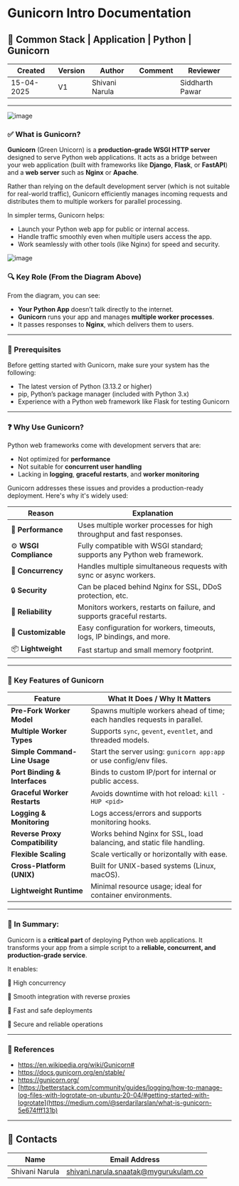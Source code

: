 # Gunicorn Intro Documentation

## 🐍 Common Stack | Application | Python | Gunicorn

| Created | Version | Author | Comment | Reviewer |
| --- | --- | --- | --- | --- |
| 15-04-2025 | V1 | Shivani Narula |  | Siddharth Pawar |

---

![image](https://github.com/user-attachments/assets/890340a1-ed5e-4add-bdbb-3c49bd099890)
                                
### ✅ What is Gunicorn?

**Gunicorn** (Green Unicorn) is a **production-grade WSGI HTTP server** designed to serve Python web applications. It acts as a bridge between your web application (built with frameworks like **Django**, **Flask**, or **FastAPI**) and a **web server** such as **Nginx** or **Apache**.

Rather than relying on the default development server (which is not suitable for real-world traffic), Gunicorn efficiently manages incoming requests and distributes them to multiple workers for parallel processing.

In simpler terms, Gunicorn helps:
- Launch your Python web app for public or internal access.
- Handle traffic smoothly even when multiple users access the app.
- Work seamlessly with other tools (like Nginx) for speed and security.

![image](https://github.com/user-attachments/assets/77554584-461e-440a-8fc3-2c678baacd9b)


### 🔍 Key Role (From the Diagram Above)

From the diagram, you can see:
- **Your Python App** doesn’t talk directly to the internet.
- **Gunicorn** runs your app and manages **multiple worker processes**.
- It passes responses to **Nginx**, which delivers them to users.

---

### 🔧 Prerequisites
Before getting started with Gunicorn, make sure your system has the following:

- The latest version of Python (3.13.2 or higher)
- pip, Python’s package manager (included with Python 3.x)
- Experience with a Python web framework like Flask for testing Gunicorn

---

### ❓ Why Use Gunicorn?

Python web frameworks come with development servers that are:
- Not optimized for **performance**
- Not suitable for **concurrent user handling**
- Lacking in **logging**, **graceful restarts**, and **worker monitoring**

Gunicorn addresses these issues and provides a production-ready deployment. Here's why it's widely used:

| Reason               | Explanation                                                                                      |
|----------------------|--------------------------------------------------------------------------------------------------|
| 🚀 **Performance**     | Uses multiple worker processes for high throughput and fast responses.                |
| ⚙️ **WSGI Compliance** | Fully compatible with WSGI standard; supports any Python web framework.              |
| 🔁 **Concurrency**     | Handles multiple simultaneous requests with sync or async workers.                  |
| 🔒 **Security**         | Can be placed behind Nginx for SSL, DDoS protection, etc.                           |
| 🔄 **Reliability**      | Monitors workers, restarts on failure, and supports graceful restarts.              |
| 🔧 **Customizable**     | Easy configuration for workers, timeouts, logs, IP bindings, and more.             |
| 📦 **Lightweight**      | Fast startup and small memory footprint.                                            |

---

### 🌟 Key Features of Gunicorn

| **Feature**                       | **What It Does / Why It Matters**                                                                                             |
|----------------------------------|---------------------------------------------------------------------------------------------------------------------------------|
| **Pre-Fork Worker Model**        | Spawns multiple workers ahead of time; each handles requests in parallel.                                                     |
| **Multiple Worker Types**        | Supports `sync`, `gevent`, `eventlet`, and threaded models.                                                                   |
| **Simple Command-Line Usage**    | Start the server using: `gunicorn app:app` or use config/env files.                                                          |
| **Port Binding & Interfaces**    | Binds to custom IP/port for internal or public access.                                                                        |
| **Graceful Worker Restarts**     | Avoids downtime with hot reload: `kill -HUP <pid>`                                                                            |
| **Logging & Monitoring**         | Logs access/errors and supports monitoring hooks.                                                                             |
| **Reverse Proxy Compatibility**  | Works behind Nginx for SSL, load balancing, and static file handling.                                                        |
| **Flexible Scaling**             | Scale vertically or horizontally with ease.                                                                                   |
| **Cross-Platform (UNIX)**        | Built for UNIX-based systems (Linux, macOS).                                                                                  |
| **Lightweight Runtime**          | Minimal resource usage; ideal for container environments.                                                                     |

---

### 🧠 In Summary:

Gunicorn is a **critical part** of deploying Python web applications. It transforms your app from a simple script to a **reliable, concurrent, and production-grade service**.  

It enables:

 🔹 High concurrency

 🔹 Smooth integration with reverse proxies

 🔹 Fast and safe deployments

 🔹 Secure and reliable operations

---

### 📘 References

- https://en.wikipedia.org/wiki/Gunicorn#
- https://docs.gunicorn.org/en/stable/
- https://gunicorn.org/
- [https://betterstack.com/community/guides/logging/how-to-manage-log-files-with-logrotate-on-ubuntu-20-04/#getting-started-with-logrotate](https://medium.com/@serdarilarslan/what-is-gunicorn-5e674fff131b)

---

## 📇 Contacts

| Name | Email Address |
| --- | --- |
| Shivani Narula | shivani.narula.snaatak@mygurukulam.co |
